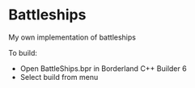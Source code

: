 # Battleships
My own implementation of battleships

To build:
* Open BattleShips.bpr in Borderland C++ Builder 6
* Select build from menu
